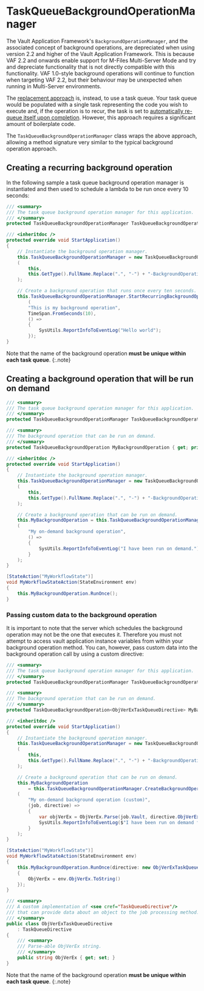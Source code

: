 ﻿# TaskQueueBackgroundOperationManager

The Vault Application Framework's `BackgroundOperationManager`, and the associated concept of background operations, are depreciated when using version 2.2 and higher of the Vault Application Framework.  This is because VAF 2.2 and onwards enable support for M-Files Multi-Server Mode and try and depreciate functionality that is not directly compatible with this functionality.  VAF 1.0-style background operations will continue to function when targeting VAF 2.2, but their behaviour may be unexpected when running in Multi-Server environments.

The [replacement approach](https://developer.m-files.com/Frameworks/Vault-Application-Framework/Multi-Server-Mode/Recurring-Tasks/) is, instead, to use a task queue.  Your task queue would be populated with a single task representing the code you wish to execute and, if the operation is to recur, the task is set to [automatically re-queue itself upon completion](https://developer.m-files.com/Frameworks/Vault-Application-Framework/Multi-Server-Mode/Recurring-Tasks/#recurring).  However, this approach requires a significant amount of boilerplate code.

The `TaskQueueBackgroundOperationManager` class wraps the above approach, allowing a method signature very similar to the typical background operation approach.

## Creating a recurring background operation

In the following sample a task queue background operation manager is instantiated and then used to schedule a lambda to be run once every 10 seconds:

```csharp
/// <summary>
/// The task queue background operation manager for this application.
/// </summary>
protected TaskQueueBackgroundOperationManager TaskQueueBackgroundOperationManager { get; private set; }

/// <inheritdoc />
protected override void StartApplication()
{
	// Instantiate the background operation manager.
	this.TaskQueueBackgroundOperationManager = new TaskQueueBackgroundOperationManager
	(
		this,
		this.GetType().FullName.Replace(".", "-") + "-BackgroundOperations"
	);

	// Create a background operation that runs once every ten seconds.
	this.TaskQueueBackgroundOperationManager.StartRecurringBackgroundOperation
		(
		"This is my background operation",
		TimeSpan.FromSeconds(10),
		() =>
		{
			SysUtils.ReportInfoToEventLog("Hello world");
		});
}
```

Note that the name of the background operation **must be unique within each task queue**.
{:.note}

## Creating a background operation that will be run on demand

```csharp
/// <summary>
/// The task queue background operation manager for this application.
/// </summary>
protected TaskQueueBackgroundOperationManager TaskQueueBackgroundOperationManager { get; private set; }

/// <summary>
/// The background operation that can be run on demand.
/// </summary>
protected TaskQueueBackgroundOperation MyBackgroundOperation { get; private set; }

/// <inheritdoc />
protected override void StartApplication()
{
	// Instantiate the background operation manager.
	this.TaskQueueBackgroundOperationManager = new TaskQueueBackgroundOperationManager
	(
		this,
		this.GetType().FullName.Replace(".", "-") + "-BackgroundOperations"
	);

	// Create a background operation that can be run on demand.
	this.MyBackgroundOperation = this.TaskQueueBackgroundOperationManager.CreateBackgroundOperation
	(
		"My on-demand background operation",
		() =>
		{
			SysUtils.ReportInfoToEventLog("I have been run on demand.");
		}
	);
}

[StateAction("MyWorkflowState")]
void MyWorkflowStateAction(StateEnvironment env)
{
	this.MyBackgroundOperation.RunOnce();
}
```

### Passing custom data to the background operation

It is important to note that the server which schedules the background operation may not be the one that executes it.  Therefore you must not attempt to access vault application instance variables from within your background operation method.  You can, however, pass custom data into the background operation call by using a custom directive:

```csharp
/// <summary>
/// The task queue background operation manager for this application.
/// </summary>
protected TaskQueueBackgroundOperationManager TaskQueueBackgroundOperationManager { get; private set; }

/// <summary>
/// The background operation that can be run on demand.
/// </summary>
protected TaskQueueBackgroundOperation<ObjVerExTaskQueueDirective> MyBackgroundOperation { get; private set; }

/// <inheritdoc />
protected override void StartApplication()
{
	// Instantiate the background operation manager.
	this.TaskQueueBackgroundOperationManager = new TaskQueueBackgroundOperationManager
	(
		this,
		this.GetType().FullName.Replace(".", "-") + "-BackgroundOperations"
	);

	// Create a background operation that can be run on demand.
	this.MyBackgroundOperation
		= this.TaskQueueBackgroundOperationManager.CreateBackgroundOperation<ObjVerExTaskQueueDirective>
	(
		"My on-demand background operation (custom)",
		(job, directive) =>
		{
			var objVerEx = ObjVerEx.Parse(job.Vault, directive.ObjVerEx);
			SysUtils.ReportInfoToEventLog($"I have been run on demand for object {objVerEx.Title}");
		}
	);
}

[StateAction("MyWorkflowState")]
void MyWorkflowStateAction(StateEnvironment env)
{
	this.MyBackgroundOperation.RunOnce(directive: new ObjVerExTaskQueueDirective()
	{
		ObjVerEx = env.ObjVerEx.ToString()
	});
}

/// <summary>
/// A custom implementation of <see cref="TaskQueueDirective"/>
/// that can provide data about an object to the job processing method.
/// </summary>
public class ObjVerExTaskQueueDirective
	: TaskQueueDirective
{
	/// <summary>
	/// Parse-able ObjVerEx string.
	/// </summary>
	public string ObjVerEx { get; set; }
}
```

Note that the name of the background operation **must be unique within each task queue**.
{:.note}

